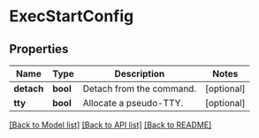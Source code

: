 # ExecStartConfig

## Properties
Name | Type | Description | Notes
------------ | ------------- | ------------- | -------------
**detach** | **bool** | Detach from the command. | [optional] 
**tty** | **bool** | Allocate a pseudo-TTY. | [optional] 

[[Back to Model list]](../README.md#documentation-for-models) [[Back to API list]](../README.md#documentation-for-api-endpoints) [[Back to README]](../README.md)


